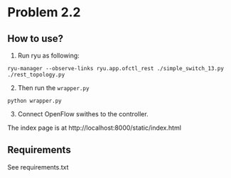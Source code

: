 Problem 2.2
===

How to use?
---
1. Run ryu as following:
```
ryu-manager --observe-links ryu.app.ofctl_rest ./simple_switch_13.py ./rest_topology.py
```
2. Then run the `wrapper.py`
```
python wrapper.py
```
3. Connect OpenFlow swithes to the controller.

The index page is at http://localhost:8000/static/index.html

Requirements
---
See requirements.txt
